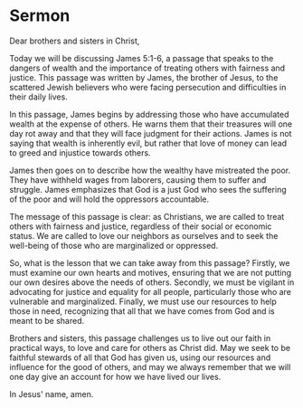 # Sermon

Dear brothers and sisters in Christ,

Today we will be discussing James 5:1-6, a passage that speaks to the dangers of wealth and the importance of treating others with fairness and justice. This passage was written by James, the brother of Jesus, to the scattered Jewish believers who were facing persecution and difficulties in their daily lives.

In this passage, James begins by addressing those who have accumulated wealth at the expense of others. He warns them that their treasures will one day rot away and that they will face judgment for their actions. James is not saying that wealth is inherently evil, but rather that love of money can lead to greed and injustice towards others.

James then goes on to describe how the wealthy have mistreated the poor. They have withheld wages from laborers, causing them to suffer and struggle. James emphasizes that God is a just God who sees the suffering of the poor and will hold the oppressors accountable.

The message of this passage is clear: as Christians, we are called to treat others with fairness and justice, regardless of their social or economic status. We are called to love our neighbors as ourselves and to seek the well-being of those who are marginalized or oppressed.

So, what is the lesson that we can take away from this passage? Firstly, we must examine our own hearts and motives, ensuring that we are not putting our own desires above the needs of others. Secondly, we must be vigilant in advocating for justice and equality for all people, particularly those who are vulnerable and marginalized. Finally, we must use our resources to help those in need, recognizing that all that we have comes from God and is meant to be shared.

Brothers and sisters, this passage challenges us to live out our faith in practical ways, to love and care for others as Christ did. May we seek to be faithful stewards of all that God has given us, using our resources and influence for the good of others, and may we always remember that we will one day give an account for how we have lived our lives.

In Jesus' name, amen.
